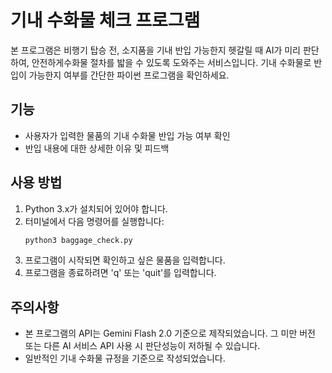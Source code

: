 # 기내 수화물 체크 프로그램
본 프로그램은 비행기 탑승 전, 소지품을 기내 반입 가능한지 헷갈릴 때 AI가 미리 판단하여, 안전하게수화물 절차를 밟을 수 있도록 도와주는 서비스입니다.
기내 수화물로 반입이 가능한지 여부를 간단한 파이썬 프로그램을 확인하세요.

## 기능
- 사용자가 입력한 물품의 기내 수화물 반입 가능 여부 확인
- 반입 내용에 대한 상세한 이유 및 피드백

## 사용 방법
1. Python 3.x가 설치되어 있어야 합니다.
2. 터미널에서 다음 명령어를 실행합니다:
   ```bash
   python3 baggage_check.py
   ```
3. 프로그램이 시작되면 확인하고 싶은 물품을 입력합니다.
4. 프로그램을 종료하려면 'q' 또는 'quit'를 입력합니다.

## 주의사항
- 본 프로그램의 API는 Gemini Flash 2.0 기준으로 제작되었습니다. 그 미만 버전 또는 다른 AI 서비스 API 사용 시 판단성능이 저하될 수 있습니다.
- 일반적인 기내 수화물 규정을 기준으로 작성되었습니다.
